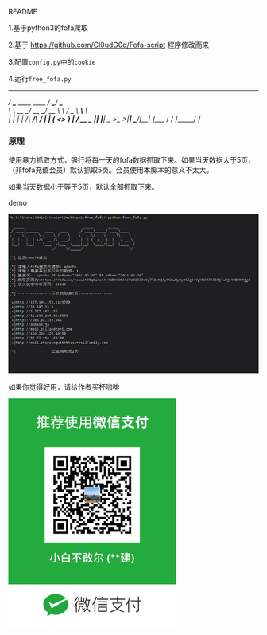 README


1.基于python3的fofa爬取

2.基于 https://github.com/Cl0udG0d/Fofa-script 程序修改而来

3.配置`config.py`中的`cookie`

4.运行`free_fofa.py`



  _____                            _____       _____        
_/ ____\______   ____   ____     _/ ____\_____/ ____\____   
\   __\\_  __ \_/ __ \_/ __ \    \   __\/  _ \   __\\__  \  
 |  |   |  | \/\  ___/\  ___/     |  | (  <_> )  |   / __ \_
 |__|   |__|    \___  >\___  >____|__|  \____/|__|  (____  /
                    \/     \/_____/                      \/ 



### 原理



使用暴力抓取方式，强行将每一天的fofa数据抓取下来。如果当天数据大于5页，（非fofa充值会员）默认抓取5页。会员使用本脚本的意义不太大。

如果当天数据小于等于5页，默认全部抓取下来。

demo

![](demo/demo1.png)


如果你觉得好用，请给作者买杯咖啡

![](demo/weixin.png)

